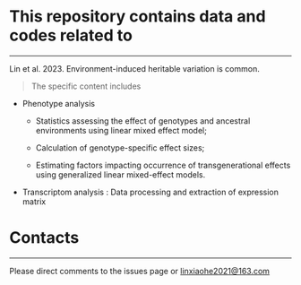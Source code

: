 # This repository contains data and codes related to 

***

Lin et al. 2023. Environment-induced heritable variation is common.

> The specific content includes

* Phenotype analysis

  + Statistics assessing the effect of genotypes and ancestral environments using linear mixed effect model;
  
  + Calculation of genotype-specific effect sizes;
  
  + Estimating factors impacting occurrence of transgenerational effects using generalized linear mixed-effect models.
  
* Transcriptom analysis : Data processing and extraction of expression matrix
  
# Contacts

***

Please direct comments to the issues page or linxiaohe2021@163.com


  
  
